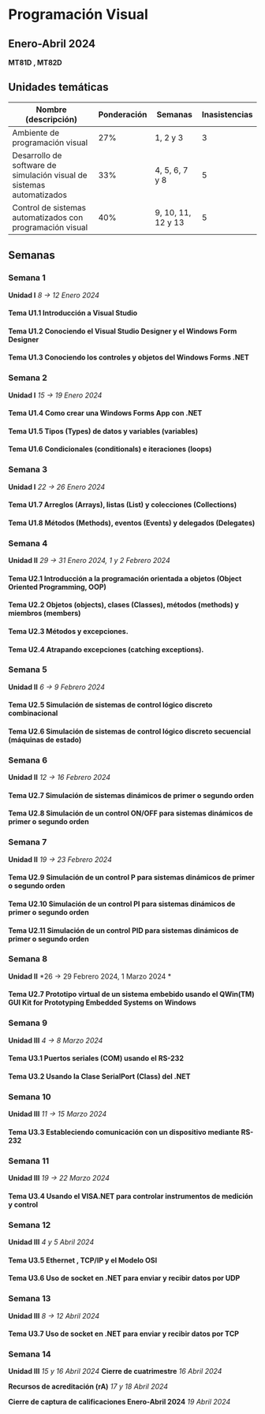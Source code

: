 # Programación Visual
## Enero-Abril 2024
**MT81D , MT82D**


## Unidades temáticas

|  Nombre (descripción)  |  Ponderación  |  Semanas  |  Inasistencias  |
|---------|---------|---------|---------|
|  Ambiente de programación visual  |  27%  |  1, 2 y 3  |  3  |
|  Desarrollo de software de simulación visual de sistemas automatizados |  33%  |  4, 5, 6, 7 y 8  |  5  |
|  Control de sistemas automatizados con programación visual  |  40%  |  9, 10, 11, 12 y 13  |  5  |
## Semanas

### Semana 1
**Unidad I**
*8 -> 12 Enero 2024*

#### Tema U1.1 Introducción a Visual Studio
#### Tema U1.2 Conociendo el Visual Studio Designer y el Windows Form Designer
#### Tema U1.3 Conociendo los controles y objetos del Windows Forms .NET

### Semana 2
**Unidad I**
*15 -> 19 Enero 2024*

#### Tema U1.4 Como crear una Windows Forms App con .NET
#### Tema U1.5 Tipos (Types) de datos y variables (variables)
#### Tema U1.6 Condicionales (conditionals) e iteraciones (loops)

### Semana 3
**Unidad I**
*22 -> 26 Enero 2024*

#### Tema U1.7 Arreglos (Arrays), listas (List) y colecciones (Collections)
#### Tema U1.8 Métodos (Methods), eventos (Events) y delegados (Delegates)  

### Semana 4
**Unidad II**
*29 -> 31 Enero 2024, 1 y 2 Febrero 2024*

#### Tema U2.1 Introducción a la programación orientada a objetos (Object Oriented Programming, OOP)
#### Tema U2.2 Objetos (objects), clases (Classes), métodos (methods) y miembros (members)
#### Tema U2.3 Métodos y excepciones.
#### Tema U2.4 Atrapando excepciones (catching exceptions).

### Semana 5
**Unidad II**
*6 -> 9 Febrero 2024*
#### Tema U2.5 Simulación de sistemas de control lógico discreto combinacional 
#### Tema U2.6 Simulación de sistemas de control lógico discreto secuencial (máquinas de estado)

### Semana 6
**Unidad II**
*12 -> 16 Febrero 2024*

#### Tema U2.7 Simulación de sistemas dinámicos de primer o segundo orden      
#### Tema U2.8 Simulación de un control ON/OFF para sistemas dinámicos de primer o segundo orden      

### Semana 7
**Unidad II**
*19 -> 23 Febrero 2024*

#### Tema U2.9 Simulación de un control P para sistemas dinámicos de primer o segundo orden    
#### Tema U2.10 Simulación de un control PI para sistemas dinámicos de primer o segundo orden 
#### Tema U2.11 Simulación de un control PID para sistemas dinámicos de primer o segundo orden     

### Semana 8
**Unidad II**
*26 -> 29 Febrero 2024, 1 Marzo 2024 *

#### Tema U2.7 Prototipo virtual de un sistema embebido usando el QWin(TM) GUI Kit for Prototyping Embedded Systems on Windows

### Semana 9
**Unidad III**
*4 -> 8 Marzo 2024*
#### Tema U3.1 Puertos seriales (COM) usando el RS-232
#### Tema U3.2 Usando la Clase SerialPort (Class) del .NET

### Semana 10
**Unidad III**
*11 -> 15 Marzo 2024*
#### Tema U3.3 Estableciendo comunicación con un dispositivo mediante RS-232


### Semana 11
**Unidad III**
*19 -> 22 Marzo 2024*
#### Tema U3.4 Usando el VISA.NET para controlar instrumentos de medición y control

### Semana 12
**Unidad III**
*4 y 5 Abril 2024*
#### Tema U3.5 Ethernet , TCP/IP y el Modelo OSI
#### Tema U3.6 Uso de socket en .NET para enviar y recibir datos por UDP

### Semana 13
**Unidad III**
*8 -> 12 Abril 2024*
#### Tema U3.7 Uso de socket en .NET para enviar y recibir datos por TCP


### Semana 14
**Unidad III**
*15 y 16 Abril 2024*
**Cierre de cuatrimestre**
*16 Abril 2024*

**Recursos de acreditación (rA)**
*17 y 18 Abril 2024*

**Cierre de captura de calificaciones Enero-Abril 2024**
*19 Abril 2024*
